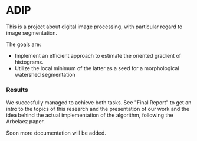 # ADIP
This is a project about digital image processing, with particular regard to image segmentation. 

The goals are: 
<ul>
<li>Implement an efficient approach to estimate the oriented gradient of histograms. </li>
<li>Utilize the local minimum of the latter as a seed for a morphological watershed segmentation</li>
</ul>

<h3>Results</h3>

We succesfully managed to achieve both tasks. See "Final Report" to get an intro to the topics of this research and the presentation of our work and the idea behind the actual implementation of the algorithm, following the Arbelaez paper. 

Soon more documentation will be added.

